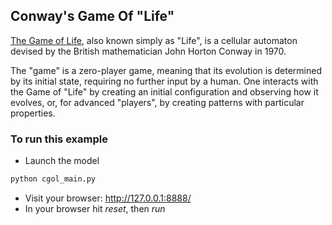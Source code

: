 ## Conway's Game Of "Life"

[The Game of Life](https://en.wikipedia.org/wiki/Conway%27s_Game_of_Life), also known simply as "Life", is a cellular automaton devised by the British mathematician John Horton Conway in 1970.

The "game" is a zero-player game, meaning that its evolution is determined by its initial state, requiring no further input by a human. One interacts with the Game of "Life" by creating an initial configuration and observing how it evolves, or, for advanced "players", by creating patterns with particular properties.


### To run this example

* Launch the model
```python
python cgol_main.py
```
* Visit your browser: http://127.0.0.1:8888/
* In your browser hit *reset*, then *run*
